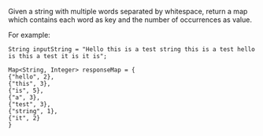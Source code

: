 
Given a string with multiple words separated by whitespace, return a map which contains each word as key and the number of occurrences as value.


For example:

```agsl
String inputString = "Hello this is a test string this is a test hello is this a test it is it is";

Map<String, Integer> responseMap = {
{"hello", 2},
{"this", 3},
{"is", 5},
{"a", 3},
{"test", 3},
{"string", 1},
{"it", 2}
}
```